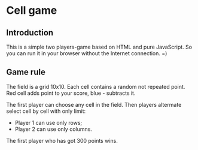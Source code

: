 # Cell game

## Introduction
This is a simple two players-game based on HTML and pure JavaScript.
So you can run it in your browser without the Internet connection. =)

## Game rule
The field is a grid 10x10. Each cell contains  a random not repeated point. Red cell adds point to your score, blue - subtracts it.

The first player can choose any cell in the field. Then players altermate select cell by cell with only limit:
- Player 1 can use only rows;
- Player 2 can use only columns.

The first player who has got 300 points wins.
